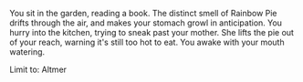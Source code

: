 You sit in the garden, reading a book. The distinct smell of Rainbow Pie drifts through the air, and makes your stomach growl in anticipation. You hurry into the kitchen, trying to sneak past your mother. She lifts the pie out of your reach, warning it's still too hot to eat. You awake with your mouth watering.

Limit to: Altmer
